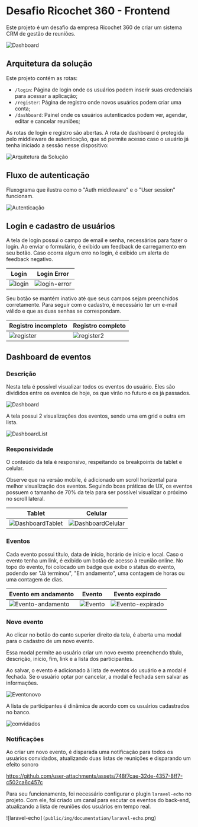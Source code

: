 # Desafio Ricochet 360 - Frontend

Este projeto é um desafio da empresa Ricochet 360 de criar um sistema CRM de gestão de reuniões.

![Dashboard](public/img/documentation/dashboard.png)

## Arquitetura da solução

Este projeto contém as rotas:

- `/login`: Página de login onde os usuários podem inserir suas credenciais para acessar a aplicação;
- `/register`: Página de registro onde novos usuários podem criar uma conta;
- `/dashboard`: Painel onde os usuários autenticados podem ver, agendar, editar e cancelar reuniões;

As rotas de login e registro são abertas. A rota de dashboard é protegida pelo middleware de autenticação, que só permite acesso caso o usuário já tenha iniciado a sessão nesse dispositivo:

![Arquitetura da Solução](public/img/documentation/arquiteture.png)

## Fluxo de autenticação

Fluxograma que ilustra como o "Auth middleware" e o "User session" funcionam.

![Autenticação](public/img/documentation/auth.png)

## Login e cadastro de usuários

A tela de login possui o campo de email e senha, necessários para fazer o login. Ao enviar o formulário, é exibido um feedback de carregamento em seu botão. Caso ocorra algum erro no login, é exibido um alerta de feedback negativo.

| Login | Login Error |
| --- | --- |
| ![login](public/img/documentation/login.png) | ![login-error](public/img/documentation/login-error.png) |

Seu botão se mantém inativo até que seus campos sejam preenchidos corretamente. Para seguir com o cadastro, é necessário ter um e-mail válido e que as duas senhas se correspondam.

| Registro incompleto | Registro completo |
| --- | --- |
| ![register](public/img/documentation/register.png) | ![register2](public/img/documentation/register2.png) |

## Dashboard de eventos

### Descrição

Nesta tela é possível visualizar todos os eventos do usuário. Eles são divididos entre os eventos de hoje, os que virão no futuro e os já passados.

![Dashboard](public/img/documentation/dashboard.png)

A tela possui 2 visualizações dos eventos, sendo uma em grid e outra em lista.

![DashboardList](public/img/documentation/dashboardList.png)

### Responsividade

O conteúdo da tela é responsivo, respeitando os breakpoints de tablet e celular.

Observe que na versão mobile, é adicionado um scroll horizontal para melhor visualização dos eventos. Seguindo boas práticas de UX, os eventos possuem o tamanho de 70% da tela para ser possível visualizar o próximo no scroll lateral.

| Tablet | Celular |
| --- | --- |
| ![DashboardTablet](public/img/documentation/dashboardTablet.png) | ![DashboardCelular](public/img/documentation/dashboardCelular.png) |

### Eventos

Cada evento possui título, data de início, horário de início e local. Caso o evento tenha um link, é exibido um botão de acesso à reunião online. No topo do evento, foi colocado um badge que exibe o status do evento, podendo ser "Já terminou", "Em andamento", uma contagem de horas ou uma contagem de dias.

| Evento em andamento | Evento | Evento expirado |
| --- | --- | --- |
| ![Evento-andamento](public/img/documentation/event-andamento.png) | ![Evento](public/img/documentation/event.png) | ![Evento-expirado](public/img/documentation/event-expirado.png) |

### Novo evento

Ao clicar no botão do canto superior direito da tela, é aberta uma modal para o cadastro de um novo evento.

Essa modal permite ao usuário criar um novo evento preenchendo título, descrição, início, fim, link e a lista dos participantes.

Ao salvar, o evento é adicionado à lista de eventos do usuário e a modal é fechada. Se o usuário optar por cancelar, a modal é fechada sem salvar as informações.

![Eventonovo](public/img/documentation/new-event.png)

A lista de participantes é dinâmica de acordo com os usuários cadastrados no banco.

![convidados](public/img/documentation/event-participants.png)

### Notificações

Ao criar um novo evento, é disparada uma notificação para todos os usuários convidados, atualizando duas listas de reunições e disparando um efeito sonoro


https://github.com/user-attachments/assets/748f7cae-32de-4357-8ff7-c502ca6c457c


Para seu funcionamento, foi necessário configurar o plugin `laravel-echo` no projeto. Com ele, foi criado um canal para escutar os eventos do back-end, atualizando a lista de reuniões dos usuários em tempo real.

![laravel-echo`](public/img/documentation/laravel-echo`.png)
